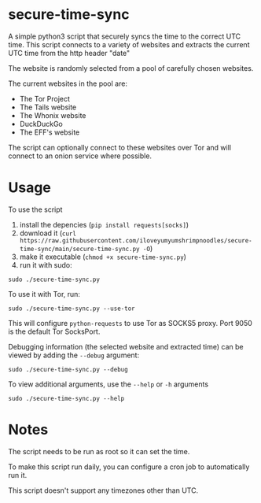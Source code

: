 # secure-time-sync
A simple python3 script that securely syncs the time to the correct UTC time.
This script connects to a variety of websites and extracts the current UTC time from the http header "date"

The website is randomly selected from a pool of carefully chosen websites.

The current websites in the pool are:

* The Tor Project
* The Tails website
* The Whonix website
* DuckDuckGo
* The EFF's website

The script can optionally connect to these websites over Tor and will connect to an onion service where possible.

# Usage
To use the script
1. install the depencies (`pip install requests[socks]`)
2. download it (`curl https://raw.githubusercontent.com/iloveyumyumshrimpnoodles/secure-time-sync/main/secure-time-sync.py -O`)
3. make it executable (`chmod +x secure-time-sync.py`)
4. run it with sudo:
```
sudo ./secure-time-sync.py
```

To use it with Tor, run:
```
sudo ./secure-time-sync.py --use-tor
```
 
This will configure `python-requests` to use Tor as SOCKS5 proxy. Port 9050 is the default Tor SocksPort.

Debugging information (the selected website and extracted time) can be viewed by adding the `--debug` argument:
```
sudo ./secure-time-sync.py --debug
```

To view additional arguments, use the `--help` or `-h` arguments

```
sudo ./secure-time-sync.py --help
```

# Notes
The script needs to be run as root so it can set the time.

To make this script run daily, you can configure a cron job to automatically run it.

This script doesn't support any timezones other than UTC.
